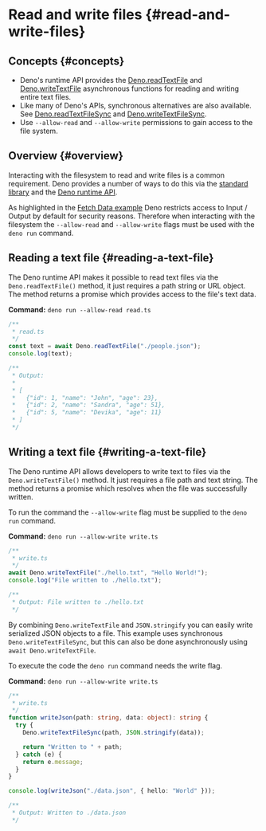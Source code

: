 # Read and write files {#read-and-write-files}

## Concepts {#concepts}

- Deno's runtime API provides the [Deno.readTextFile](https://doc.deno.land/deno/stable/~/Deno.readTextFile) and
  [Deno.writeTextFile](https://doc.deno.land/deno/stable/~/Deno.writeTextFile) asynchronous functions for reading and
  writing entire text files.
- Like many of Deno's APIs, synchronous alternatives are also available. See
  [Deno.readTextFileSync](https://doc.deno.land/deno/stable/~/Deno.readTextFileSync) and
  [Deno.writeTextFileSync](https://doc.deno.land/deno/stable/~/Deno.writeTextFileSync).
- Use `--allow-read` and `--allow-write` permissions to gain access to the file system.

## Overview {#overview}

Interacting with the filesystem to read and write files is a common requirement. Deno provides a number of ways to do
this via the [standard library](https://deno.land/std) and the [Deno runtime API](https://doc.deno.land/deno/stable).

As highlighted in the [Fetch Data example](./fetch_data) Deno restricts access to Input / Output by default for security
reasons. Therefore when interacting with the filesystem the `--allow-read` and `--allow-write` flags must be used with
the `deno run` command.

## Reading a text file {#reading-a-text-file}

The Deno runtime API makes it possible to read text files via the `Deno.readTextFile()` method, it just requires a path
string or URL object. The method returns a promise which provides access to the file's text data.

**Command:** `deno run --allow-read read.ts`

```typescript
/**
 * read.ts
 */
const text = await Deno.readTextFile("./people.json");
console.log(text);

/**
 * Output:
 *
 * [
 *   {"id": 1, "name": "John", "age": 23},
 *   {"id": 2, "name": "Sandra", "age": 51},
 *   {"id": 5, "name": "Devika", "age": 11}
 * ]
 */
```

## Writing a text file {#writing-a-text-file}

The Deno runtime API allows developers to write text to files via the `Deno.writeTextFile()` method. It just requires a
file path and text string. The method returns a promise which resolves when the file was successfully written.

To run the command the `--allow-write` flag must be supplied to the `deno run` command.

**Command:** `deno run --allow-write write.ts`

```typescript
/**
 * write.ts
 */
await Deno.writeTextFile("./hello.txt", "Hello World!");
console.log("File written to ./hello.txt");

/**
 * Output: File written to ./hello.txt
 */
```

By combining `Deno.writeTextFile` and `JSON.stringify` you can easily write serialized JSON objects to a file. This
example uses synchronous `Deno.writeTextFileSync`, but this can also be done asynchronously using
`await Deno.writeTextFile`.

To execute the code the `deno run` command needs the write flag.

**Command:** `deno run --allow-write write.ts`

```typescript
/**
 * write.ts
 */
function writeJson(path: string, data: object): string {
  try {
    Deno.writeTextFileSync(path, JSON.stringify(data));

    return "Written to " + path;
  } catch (e) {
    return e.message;
  }
}

console.log(writeJson("./data.json", { hello: "World" }));

/**
 * Output: Written to ./data.json
 */
```
